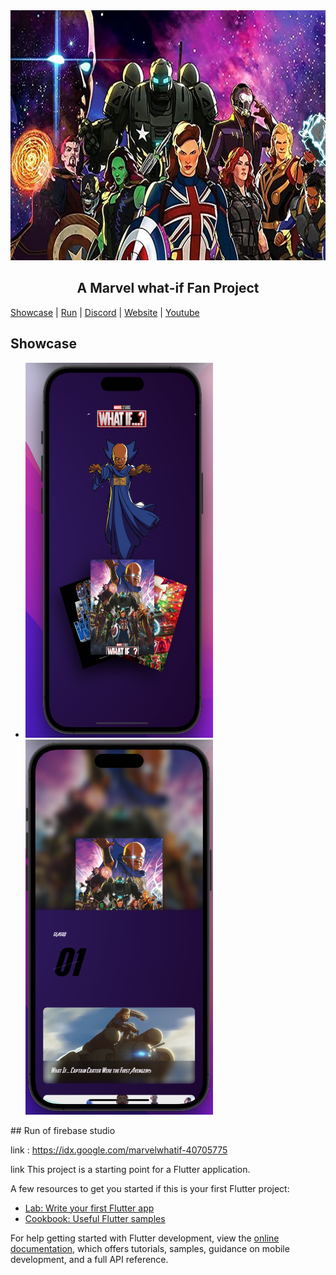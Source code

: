 
  <img src="/assets/readme/what-if-poster.jpeg" alt="ui" width="700" height="400">

<h2 align="center">A Marvel what-if Fan Project </h2>

[Showcase](#showcase) | [Run](#run) | [Discord]() | [Website]() | [Youtube]() 

## Showcase

- <img src="/assets/showcase/Screenshot%202.png" alt="ui" width="300" height="600"> <img src="/assets/showcase/Screenshot%20.png" alt="ui" width="300" height="600">

## Run of firebase studio

link : https://idx.google.com/marvelwhatif-40705775

link 
This project is a starting point for a Flutter application.

A few resources to get you started if this is your first Flutter project:

- [Lab: Write your first Flutter app](https://docs.flutter.dev/get-started/codelab)
- [Cookbook: Useful Flutter samples](https://docs.flutter.dev/cookbook)

For help getting started with Flutter development, view the
[online documentation](https://docs.flutter.dev/), which offers tutorials,
samples, guidance on mobile development, and a full API reference.
